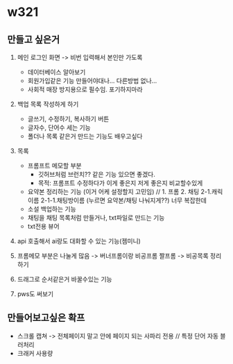 # w321

## 만들고 싶은거

1. 메인 로그인 화면 -> 비번 입력해서 본인만 가도록
   - 데이터베이스 알아보기
   - 회원가입같은 기능 만들어야대나... 다른방법 없나...
   - 사회적 매장 방지용으로 필수임. 포기하지마라

2. 백업 목록 작성하게 하기
   - 글쓰기, 수정하기, 복사하기 버튼
   - 글자수, 단어수 세는 기능
   - 폴더나 목록 같은거 만드는 기능도 배우고싶다
  
3. 목록
   - 프롬프트 메모할 부분
     - 깃허브처럼 브런치?? 같은 기능 있으면 좋겠다.
     - 목적: 프롬프트 수정하다가 이게 좋은지 저게 좋은지 비교할수있게
   - 요약본 정리하는 기능 (이거 어케 설정할지 고민임) // 1. 프롬  2. 채팅  2-1.캐릭이름 2-1-1.채팅방이름 (누르면 요약본/채팅 나눠지게??) 너무 복잡한데
   - 소설 백업하는 기능
   - 채팅을 채팅 목록처럼 만들거나, txt파일로 만드는 기능
   - txt전용 뷰어
  
4. api 호출해서 ai랑도 대화할 수 있는 기능(젬미니)
5. 프롬메모 부분은 나눌게 많음 -> 버너프롬이랑 비공프롬 짤프롬 -> 비공목록 정리하기
6. 드래그로 순서같은거 바꿀수있는 기능
7. pws도 써보기



## 만들어보고싶은 확프
- 스크롤 캡쳐 -> 전체페이지 말고 안에 페이지 되는 사파리 전용 // 특정 단어 자동 블러처리
- 크래커 사용량

